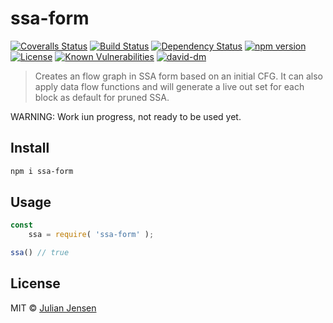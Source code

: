 # ssa-form

[![Coveralls Status][coveralls-image]][coveralls-url]
[![Build Status][travis-image]][travis-url]
[![Dependency Status][depstat-image]][depstat-url]
[![npm version][npm-image]][npm-url]
[![License][license-image]][license-url]
[![Known Vulnerabilities][snyk-image]][snyk-url]
[![david-dm][david-dm-image]][david-dm-url]

> Creates an flow graph in SSA form based on an initial CFG. It can also apply data flow functions and will generate a live out set for each block as default for pruned SSA.

WARNING: Work iun progress, not ready to be used yet.

## Install

```sh
npm i ssa-form
```

## Usage

```js
const 
    ssa = require( 'ssa-form' );

ssa() // true
```

## License

MIT © [Julian Jensen](https://github.com/julianjensen/ssa-form)

[coveralls-url]: https://coveralls.io/github/julianjensen/ssa-form?branch=master
[coveralls-image]: https://coveralls.io/repos/github/julianjensen/ssa-form/badge.svg?branch=master

[travis-url]: https://travis-ci.org/julianjensen/ssa-form
[travis-image]: http://img.shields.io/travis/julianjensen/ssa-form.svg

[depstat-url]: https://gemnasium.com/github.com/julianjensen/ssa-form
[depstat-image]: https://gemnasium.com/badges/github.com/julianjensen/ssa-form.svg

[npm-url]: https://badge.fury.io/js/ssa-form
[npm-image]: https://badge.fury.io/js/ssa-form.svg

[license-url]: https://github.com/julianjensen/ssa-form/blob/master/LICENSE
[license-image]: https://img.shields.io/badge/license-MIT-brightgreen.svg

[snyk-url]: https://snyk.io/test/github/julianjensen/ssa-form
[snyk-image]: https://snyk.io/test/github/julianjensen/ssa-form/badge.svg

[david-dm-url]: https://david-dm.org/julianjensen/ssa-form
[david-dm-image]: https://david-dm.org/julianjensen/ssa-form.svg

